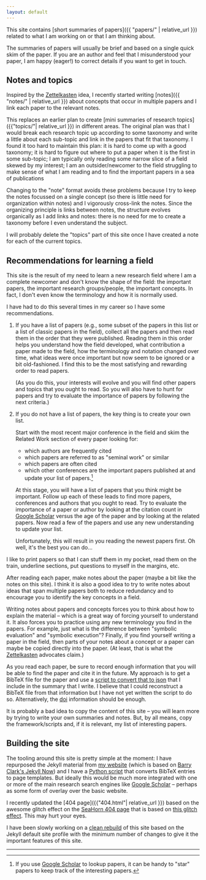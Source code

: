 ```yaml
---
layout: default
---
```


This site contains [short summaries of papers]({{ "papers/" | relative_url }})
related to what I am working on or that I am thinking about.

The summaries of papers will usually be brief and based on a single quick
skim of the paper.
If you are an author and feel that I misunderstood your paper,
I am happy (eager!) to correct details if you want to get in touch.

## Notes and topics

Inspired by the [Zettelkasten] idea, I recently started writing
[notes]({{ "notes/" | relative_url }})
about concepts that occur in multiple papers
and I link each paper to the relevant notes.

This replaces an earlier plan to create
[mini summaries of research topics]({{"topics/"| relative_url }})
in different areas.
The original plan was that I would break each research topic up
according to some taxonomy and write a little about each sub-topic
and link in the papers that fit that taxonomy.
I found it too hard to maintain this plan:
it is hard to come up with a good taxonomy;
it is hard to figure out where to put a paper when it is the first in some sub-topic;
I am typically only reading some narrow slice of a field skewed by my interest;
I am an outsider/newcomer to the field struggling to make sense of what I am reading
and to find the important papers in a sea of publications

Changing to the "note" format avoids these problems because I try to keep
the notes focussed on a single concept (so there is little need for
organization within notes) and I vigorously cross-link the notes.
Since the organizing principle is links between notes, the structure
evolves organically as I add links and notes: there is no need for me to
create a taxonomy before I even understand the subject.

I will probably delete the "topics" part of this site once I have
created a note for each of the current topics.

## Recommendations for learning a field

This site is the result of my need to learn a new research field
where I am a complete newcomer and don't know the shape of the field:
the important papers, the important research groups/people, the important
concepts.
In fact, I don't even know the terminology and how it is normally used.

I have had to do this several times in my career so I have some
recommendations.

1. If you have a list of papers (e.g., some subset of the papers in this list
   or a list of classic papers in the field), collect all the papers and
   then read them in the order that they were published.
   Reading them in this order helps you understand how the field developed,
   what contribution a paper made to the field, how the terminology and
   notation changed over time, what ideas were once important but now
   seem to be ignored or a bit old-fashioned.
   I find this to be the most satisfying and rewarding order to read papers.

   (As you do this, your interests will evolve and you will find other
   papers and topics that you ought to read.  So you will also have
   to hunt for papers and try to evaluate the importance of papers
   by following the next criteria.)


2. If you do not have a list of papers, the key thing is to create your
   own list.

   Start with the most recent major conference in the field and skim the
   Related Work section of every paper looking for:
   - which authors are frequently cited
   - which papers are referred to as "seminal work" or similar
   - which papers are often cited
   - which other conferences are the important papers published at
   and update your list of papers.[^star-papers]

   At this stage, you will have a list of papers that you think
   might be important.
   Follow up each of these leads to find more papers, conferences and
   authors that you ought to read.
   Try to evaluate the importance of a paper or author by looking at the citation
   count in [Google Scholar](https://scholar.google.com/)
   versus the age of the paper
   and by looking at the related papers.
   Now read a few of the papers and use any new understanding to update
   your list.

   Unfortunately, this will result in you reading the newest papers
   first. Oh well, it's the best you can do...

[^star-papers]:
     If you use [Google Scholar](https://scholar.google.com) to lookup papers,
     it can be handy to "star" papers to keep track of the interesting papers.

I like to print papers so that I can stuff them in my pocket,
read them on the train, underline sections, put questions to myself
in the margins, etc.

After reading each paper, make notes about the paper (maybe a bit like
the notes on this site).
I think it is also a good idea to try to write notes about ideas that span
multiple papers both to reduce redundancy and to encourage you to
identify the key concepts in a field.

Writing notes about papers and concepts forces you to think about how
to explain the material – which is a great way of forcing yourself
to understand it.
It also forces you to practice using any new terminology you find
in the papers.  For example, just what is the difference between
"symbolic evaluation" and "symbolic execution"?
Finally, if you find yourself writing a paper in the field,
then parts of your notes about a concept or a paper can maybe be copied
directly into the paper.
(At least, that is what the [Zettelkasten] advocates claim.)

As you read each paper, be sure to record enough information that you will be
able to find the paper and cite it in the future.  My approach is to get
a BibTeX file for the paper and use a
[script to convert that to
json](https://github.com/alastairreid/RelatedWork/tree/master/_scripts/bib2md.py)
that I include in the summary that I write.  I believe that I could reconstruct
a BibTeX file from that information but I have not yet written the script
to do so. Alternatively, the
[doi](https://en.wikipedia.org/wiki/Digital_object_identifier)
information should be enough.

It is probably a bad idea to copy the content of this site – you will learn
more by trying to write your own summaries and notes.
But, by all means, copy the framework/scripts and, if it is relevant,
my list of interesting papers.


## Building the site

The tooling around this site is pretty simple at the moment: I have repurposed
the Jekyll material from [my website](https://alastairreid.github.io) (which is based on
[Barry Clark's Jekyll Now](https://github.com/barryclark/jekyll-now))
and I have a
[Python script](https://github.com/alastairreid/RelatedWork/tree/master/_scripts/bib2md.py)
that converts BibTeX entries to page templates.
But ideally this would be much more integrated with one or more of the main
research search engines like [Google Scholar](https://scholar.google.com)
– perhaps as some form of overlay over the basic website.

I recently updated the [404 page]({{"404.html"| relative_url }})
based on the awesome glitch effect on the [SeaHorn 404
page](http://seahorn.github.io/404.html)
that is based on [this glitch effect](http://codepen.io/bulby97/pen/fcvay).
This may hurt your eyes.

I have been slowly working on a [clean
rebuild](https://alastairreid.github.io/clean-slate/) of this site based on the
Jekyll default site profile with the minimum number of changes to give it the
important features of this site.

---

[Zettelkasten]: https://zettelkasten.de/posts/zettelkasten-improves-thinking-writing/

